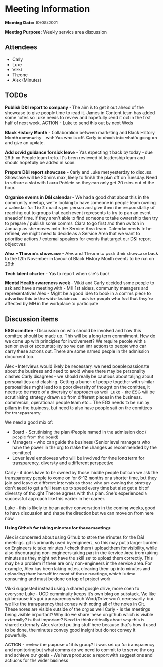 # Meeting Information

**Meeting Date:** 10/08/2021

**Meeting Purpose:** Weekly service area discussion

## Attendees

- Carly
- Luke
- Vikki
- Theone
- Alex (Minutes)

## TODOs

**Publish D&I report to company** - The aim is to get it out ahead of the showcase to give people time to read it. James in Content team has added some notes so  Luke needs to review and hopefully send it out in the first half of next week.
ACTION - Luke to send this out by next Weds

**Black History Month** - Collaboration between marketing and Black History Month community - with Yas who is off. Carly to check into what's going on and give an update.

**Add covid guidance for sick leave** - Yas expecting it back by today - due 29th on People team trello. It's been reviewed bt leadership team and should hopefully be added in soon.

**Prepare D&I report showcase** - Carly and Luke met yesterday to discuss. Showcase will be 20mins max, likely to finish the plan off on Tuesday. Need to sdhare a slot with Laura Poblete so they can only get 20 mins out of the hour.

**Organise events in D&I calendar** - We had a good chat about this in the community meetup, we're looking to have someone in people team owning a calendar for 1 to 2 months per person and give them the responsibility of reaching out to groups that each event represents to try to plan an event ahead of time. If they aren't able to find someone to take ownership then try to prepare / publish some comms. Ciara to go first and then switch in January as she moves onto the Service Area team. Calendar needs to be refined, we might need to decide as a Service Area that we want to prioritise actions / external speakers for events that target our D&I report objectives

**Alex + Theone's showcase** - Alex and Theone to push their showcase back to the 12th November in favour of Black History Month events to be run on 29th

**Tech talent charter** - Yas to report when she's back

**Mental Health awareness week** - Vikki and Carly decided some people to ask and have a meeting with - MH 1st aiders, community managers and representatives
Alex - Might be a good idea to book in a comms piece to advertise this to the wider buisiness - ask for people who feel that they're affected by MH in the workplace to participate

## Discussion items

**ESG comittee** - Discussion on who should be involved and how this comittee should be made up. This will be a long term commitment. How do we come up with principles for involvement? We require people with a senior level of accountability so we can link actions to people who can carry these actions out. There are some named people in the admission document too.

Alex - Interviews would likely be necessary, we need poeple passionate about the business and need to avoid where there may be personality clashes
Carly disagrees - we should really be cautious about talijng about personalities and clashing. Getting a bunch of people together with similar personalities might lead to a poor diversity of thought on the comittee, it needs to be more of a diversity of approach as well.
Luke - the ESG will be scrutinising strategy drawn up from different places in the business. commercial, operational, people team etc... The EGS needs to be run by pillars in the business, but need to also have people sait on the comittees for transpasrency.

We need a good mix of:
- Board - Scrutinising the plan (People named in the admission doc / people from the board)
- Managers - who can guide the business (Senior level managers who have the power in the org to make the changes as recommended by the comittee)
- Lower level employees who will be involved for thne long term for transparency, diversity and a different perspective

Carly - it does have to be owned by those middle people but can we ask the transparency people to come on for 6-12 months or a shorter time, but they join and leave at different intervals so those who are owning the strategy don't need to get a full team up to speed every time but also get a bit of diversity of thought
Theone agrees with this plan. She's experienced a successful approach like this earlier in her career.

Luke - this is likely to be an active conversation in the coming weeks, good to have discussion and shape the direction but we can move on from here now

**Using Github for taking minutes for these meetings**

Alex is concerned about using Github to store the minutes for the D&I meetings. git is primarily used by engineers, so this may put a larger burden on Engineers to take minutes / check them / upload them for visibility, while also discouraging non-engineers taking part in the Service Area from taking minutes as they might not have the skill set to upload them correctly. This may be a problem if there are only non-engineers in the service area. For example, Alex has been taking notes, cleaning them up into minutes and uploading them herself for most of these meetings, which is time consuming and must be done on top of project work

Vikki suggested instead using a shared google drive, more open to everyone
Luke - UCD comminuity keeps it's own blog on substack. We like git because it's got transparency which Word/Drive won't necessarily, but we like the transparency that comes with noting all of the notes in Git. These nores are visible outside of the org as well
Carly - is the meetings being visible important? Why do we share these on github which is visible externally? is that important? Need to think critically about why this is shared externally
Alex started putting stuff here because that's how it used to be done, the minutes convey good insight but do not convey it powerfully.

ACTION - review the purpose of this group? It was set up for transparency and monitoring but what comms do we need to commit to to serve the org and achieve our goals
    - We have produced a report with suggestions and actiuons for the wider business